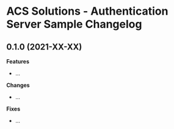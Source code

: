 # ACS Solutions - Authentication Server Sample Changelog

<a name="0.1.0"></a>

## 0.1.0 (2021-XX-XX)

**Features**

- ...

**Changes**

- ...

**Fixes**

- ...



